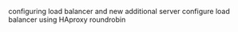configuring load balancer and new additional server
configure load balancer using HAproxy
roundrobin
